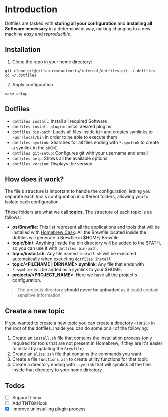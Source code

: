# Introduction

Dotfiles are tasked with **storing all your configuration** and **installing all Software necessary** in a deterministic way, making changing to a new machine _easy_ and _reproducible_.

## Installation

1. Clone the repo in your home directory:
  ```shell
  git clone git@gitlab.com:autentia/internal/dotfiles.git ~/.dotfiles
  cd ~/.dotfiles
  ```
2. Apply configuration
  ```shell
  make setup
  ```

## Dotfiles

- `dotfiles install`: Install all required Software
- `dotfiles install-plugin`: Install desired plugins
- `dotfiles bin-path`: Loads all files inside `bin` and creates symlinks to `/usr/local/bin` in order to be able to execute them
- `dotfiles symlink`: Searches for all files ending with `*.symlink` to create a symlink in the `$HOME`
- `dotfiles git-setup`: Configures git with your username and email
- `dotfiles help`: Shows all the available options
- `dotfiles version`: Displays the version

## How does it work?

The file's structure is important to handle the configuration, letting you separate each tool's configuration in different folders, allowing you to isolate each configuration.

These folders are what we call **topics**. The structure of each topic is as follows:

- **os/Brewfile**: This list represent all the applications and tools that will be installed with [Homebrew Cask](http://caskroom.io). All the Brewfile located inside the dotfiles will generate a Brewfile in $HOME/.Brewfile.
- **topic/bin/**: Anything inside the bin directory will be added to the $PATH, so you can use it with `dotfiles bin-path`.
- **topic/install.sh**: Any file named `install.sh` will be executed automatically when exeucting `dotfiles install`
- **topic/\<FILENAME | DIRNAME>.symlink**: Any file that ends with `*.symlink` will be added as a symlink to your $HOME.
- **projects/<PROJECT_NAME>**: Here we have all the project's configuration.

> The projects directory **should never be uploaded** as it could contain sensitive information

## Create a new topic

If you wanted to create a new topic you can create a directory `<TOPIC>` in the root of the dotfiles. Inside you can do some or all of the following:

1. Create an `install.sh` file that contains the installation process (only required for tools that are not present in Homebrew, if they are it's easier to install by updating the `Brewfile`)
2. Create an `alias.zsh` file that contains the commands you want
3. Create a file `functions.zsh` to create utility functions for that topic
4. Create a directory ending with `.symlink` that will symlink all the files inside that directory to your home directory

## Todos

- [ ] Support Linux
- [ ] Add TNTGitHook
- [x] Improve uninstalling plugin process
